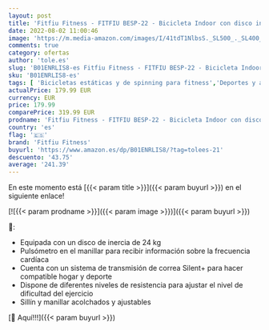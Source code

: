 ```yaml
---
layout: post
title: 'Fitfiu Fitness - FITFIU BESP-22 - Bicicleta Indoor con disco inercia 24 kg y resistencia regulable  manillar con pulsómetro  botella y pedales con calapiés  Bici Entrenamiento Fitness en casa  peso máx 120 kg'
date: 2022-08-02 11:00:46
image: 'https://m.media-amazon.com/images/I/41tdT1NlbsS._SL500_._SL400_.jpg'
comments: true
category: ofertas
author: 'tole.es'
slug: 'B01ENRLIS8-es Fitfiu Fitness - FITFIU BESP-22 - Bicicleta Indoor con...'
sku: 'B01ENRLIS8-es'
tags: [ 'Bicicletas estáticas y de spinning para fitness','Deportes y aire libre','Fitness y ejercicio','Máquinas de cardio para fitness','bicicleta','fitfiu fitness','🇪🇸', ]
actualPrice: 179.99 EUR
currency: EUR
price: 179.99
comparePrice: 319.99 EUR
prodname: 'Fitfiu Fitness - FITFIU BESP-22 - Bicicleta Indoor con disco inercia 24 kg y resistencia regulable  manillar con pulsómetro  botella y pedales con calapiés  Bici Entrenamiento Fitness en casa  peso máx 120 kg'
country: 'es'
flag: '🇪🇸'
brand: 'Fitfiu Fitness'
buyurl: 'https://www.amazon.es/dp/B01ENRLIS8/?tag=tolees-21'
descuento: '43.75'
average: '241.39'
---
```


En este momento está [{{< param title >}}]({{< param buyurl >}}) en el siguiente enlace!

[![{{< param prodname >}}]({{< param image >}})]({{< param buyurl >}})

🔎:

- Equipada con un disco de inercia de 24 kg
- Pulsómetro en el manillar para recibir información sobre la frecuencia cardíaca
- Cuenta con un sistema de transmisión de correa Silent+ para hacer compatible hogar y deporte
- Dispone de diferentes niveles de resistencia para ajustar el nivel de dificultad del ejercicio
- Sillín y manillar acolchados y ajustables

[🛒 Aquí!!!]({{< param buyurl >}})
